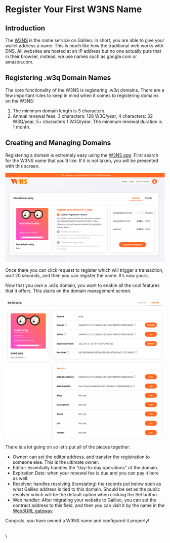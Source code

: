 # Register Your First W3NS Name

## Introduction

The [W3NS](https://w3ns.w3q.w3q-g.w3link.io/) is the name service on Galileo. In short, you are able to give your wallet address a name. This is much like how the traditional web works with DNS. All websites are hosted at an IP address but no one actually puts that in their browser, instead, we use names such as google.com or amazon.com.

## Registering .w3q Domain Names <a href="#f67b" id="f67b"></a>

The core functionality of the W3NS is registering .w3q domains. There are a few important rules to keep in mind when it comes to registering domains on the W3NS:

1. The minimum domain length is 3 characters.
2. Annual renewal fees. 3 characters: 128 W3Q/year, 4 characters: 32 W3Q/year, 5+ characters 1 W3Q/year. The minimum renewal duration is 1 month.&#x20;

## Creating and Managing Domains

Registering a domain is extremely easy using the [W3NS app](https://w3ns.w3q.w3q-g.w3link.io/). First search for the W3NS name that you’d like. If it is not taken, you will be presented with this screen.

![](<../.gitbook/assets/Screen Shot 2022-04-18 at 16.39.18.png>)

Once there you can click request to register which will trigger a transaction, wait 20 seconds, and then you can register the name. It’s now yours.

Now that you own a .w3q domain, you want to enable all the cool features that it offers. This starts on the domain management screen.

![](<../.gitbook/assets/Screen Shot 2022-04-18 at 16.44.09.png>)

There is a lot going on so let’s put all of the pieces together:

* Owner: can set the editor address, and transfer the registration to someone else. This is the ultimate owner.
* Editor: essentially handles the “day-to-day operations” of the domain.
* Expiration Date: when your renewal fee is due and you can pay it here as well.
* Resolver: handles resolving (translating) the records put below such as what Galileo address is tied to this domain. Should be set as the public resolver which will be the default option when clicking the Set button.
* Web handler: After migrating your website to Galileo, you can set the contract address to this field, and then you can visit it by the name in the [Web3URL gateway](https://w3link.io).

Congrats, you have owned a W3NS name and configured it properly!

\
\
